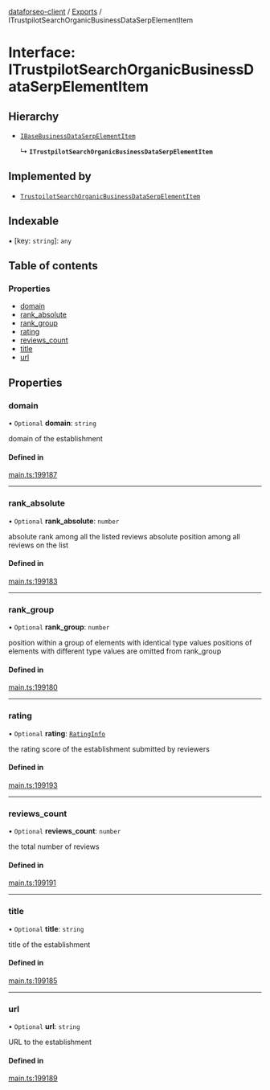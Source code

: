 [dataforseo-client](../README.md) / [Exports](../modules.md) / ITrustpilotSearchOrganicBusinessDataSerpElementItem

# Interface: ITrustpilotSearchOrganicBusinessDataSerpElementItem

## Hierarchy

- [`IBaseBusinessDataSerpElementItem`](IBaseBusinessDataSerpElementItem.md)

  ↳ **`ITrustpilotSearchOrganicBusinessDataSerpElementItem`**

## Implemented by

- [`TrustpilotSearchOrganicBusinessDataSerpElementItem`](../classes/TrustpilotSearchOrganicBusinessDataSerpElementItem.md)

## Indexable

▪ [key: `string`]: `any`

## Table of contents

### Properties

- [domain](ITrustpilotSearchOrganicBusinessDataSerpElementItem.md#domain)
- [rank\_absolute](ITrustpilotSearchOrganicBusinessDataSerpElementItem.md#rank_absolute)
- [rank\_group](ITrustpilotSearchOrganicBusinessDataSerpElementItem.md#rank_group)
- [rating](ITrustpilotSearchOrganicBusinessDataSerpElementItem.md#rating)
- [reviews\_count](ITrustpilotSearchOrganicBusinessDataSerpElementItem.md#reviews_count)
- [title](ITrustpilotSearchOrganicBusinessDataSerpElementItem.md#title)
- [url](ITrustpilotSearchOrganicBusinessDataSerpElementItem.md#url)

## Properties

### domain

• `Optional` **domain**: `string`

domain of the establishment

#### Defined in

[main.ts:199187](https://github.com/dataforseo/TypeScriptClient/blob/7ca1aa4/main.ts#L199187)

___

### rank\_absolute

• `Optional` **rank\_absolute**: `number`

absolute rank among all the listed reviews
absolute position among all reviews on the list

#### Defined in

[main.ts:199183](https://github.com/dataforseo/TypeScriptClient/blob/7ca1aa4/main.ts#L199183)

___

### rank\_group

• `Optional` **rank\_group**: `number`

position within a group of elements with identical type values
positions of elements with different type values are omitted from rank_group

#### Defined in

[main.ts:199180](https://github.com/dataforseo/TypeScriptClient/blob/7ca1aa4/main.ts#L199180)

___

### rating

• `Optional` **rating**: [`RatingInfo`](../classes/RatingInfo.md)

the rating score of the establishment submitted by reviewers

#### Defined in

[main.ts:199193](https://github.com/dataforseo/TypeScriptClient/blob/7ca1aa4/main.ts#L199193)

___

### reviews\_count

• `Optional` **reviews\_count**: `number`

the total number of reviews

#### Defined in

[main.ts:199191](https://github.com/dataforseo/TypeScriptClient/blob/7ca1aa4/main.ts#L199191)

___

### title

• `Optional` **title**: `string`

title of the establishment

#### Defined in

[main.ts:199185](https://github.com/dataforseo/TypeScriptClient/blob/7ca1aa4/main.ts#L199185)

___

### url

• `Optional` **url**: `string`

URL to the establishment

#### Defined in

[main.ts:199189](https://github.com/dataforseo/TypeScriptClient/blob/7ca1aa4/main.ts#L199189)
